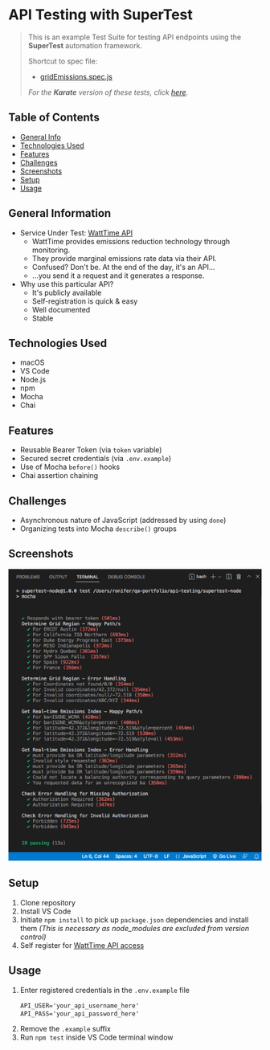 
# API Testing with SuperTest

> This is an example Test Suite for testing API endpoints using the **SuperTest** automation framework.
> 
> Shortcut to spec file:
> * [gridEmissions.spec.js](./test/gridEmissions.spec.js)
> 
> _For the **Karate** version of these tests, click_ [_here_](../karate-dsl). 

## Table of Contents
* [General Info](#general-information)
* [Technologies Used](#technologies-used)
* [Features](#features)
* [Challenges](#challenges)
* [Screenshots](#screenshots)
* [Setup](#setup)
* [Usage](#usage)


## General Information
- Service Under Test: [WattTime API](https://www.watttime.org/api-documentation/#introduction)
  - WattTime provides emissions reduction technology through monitoring.
  - They provide marginal emissions rate data via their API.
  - Confused? Don't be. At the end of the day, it's an API...
  - ...you send it a request and it generates a response.
- Why use this particular API?
  - It's publicly available
  - Self-registration is quick & easy
  - Well documented
  - Stable


## Technologies Used
- macOS
- VS Code
- Node.js
- npm
- Mocha
- Chai


## Features
- Reusable Bearer Token (via `token` variable)
- Secured secret credentials (via `.env.example`)
- Use of Mocha `before()` hooks
- Chai assertion chaining


## Challenges
- Asynchronous nature of JavaScript (addressed by using `done`)
- Organizing tests into Mocha `describe()` groups


## Screenshots
![Test Results](./screenshot20220623_supertest-node.png)


## Setup
1. Clone repository
2. Install VS Code
3. Initiate `npm install` to pick up `package.json` dependencies and install them
_(This is necessary as node_modules are excluded from version control)_
4. Self register for [WattTime API access](https://www.watttime.org/api-documentation/#register-new-user)


## Usage
1. Enter registered credentials in the `.env.example`  file
    ```
   API_USER='your_api_username_here'
   API_PASS='your_api_password_here'
   ```
2. Remove the `.example` suffix
3. Run `npm test` inside VS Code terminal window
